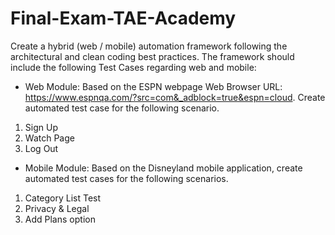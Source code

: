 # Final-Exam-TAE-Academy

Create a hybrid (web / mobile) automation framework following the architectural and clean coding best practices. The framework should include the following Test Cases
regarding web and mobile:

- Web Module:
Based on the ESPN webpage Web Browser URL: https://www.espnqa.com/?src=com&_adblock=true&espn=cloud. Create automated test case for the
following scenario.

1. Sign Up
2. Watch Page
3. Log Out

- Mobile Module:
Based on the Disneyland mobile application, create automated test cases for the
following scenarios.

 1. Category List Test
 2. Privacy & Legal
 3. Add Plans option
 



